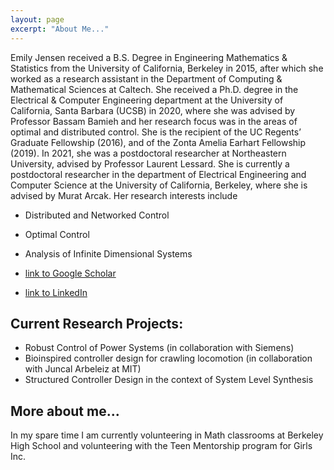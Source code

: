 ```yaml
---
layout: page
excerpt: "About Me..."
---
```


Emily Jensen received a B.S. Degree in Engineering Mathematics & Statistics from the University of California, Berkeley in 2015, after which she worked as a research assistant in the Department of Computing & Mathematical Sciences at Caltech. She received a Ph.D. degree in the Electrical & Computer Engineering department at the University of California, Santa Barbara (UCSB) in 2020, where she was advised by Professor Bassam Bamieh and her research focus was in the areas of optimal and distributed control. She is the recipient of the UC Regents’ Graduate Fellowship (2016), and of
the Zonta Amelia Earhart Fellowship (2019). In 2021, she was a postdoctoral researcher at Northeastern University, advised by Professor Laurent Lessard. She is currently a postdoctoral researcher in the department of Electrical Engineering and Computer Science at the University of California, Berkeley, where she is advised by Murat Arcak. Her research interests include 

- Distributed and Networked Control
- Optimal Control
- Analysis of Infinite Dimensional Systems


- [link to Google Scholar](https://scholar.google.com/citations?user=WzacMi8AAAAJ&hl=en&authuser=1)
- [link to LinkedIn](https://www.linkedin.com/in/emilyljensen)


## Current Research Projects:

- Robust Control of Power Systems (in collaboration with Siemens)
- Bioinspired controller design for crawling locomotion (in collaboration with Juncal Arbeleiz at MIT) 
- Structured Controller Design in the context of System Level Synthesis


## More about me...

In my spare time I am currently volunteering in Math classrooms at Berkeley High School and volunteering with the Teen Mentorship program for Girls Inc. 
